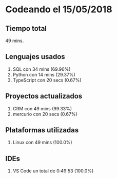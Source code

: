 # Codeando el 15/05/2018

## Tiempo total
49 mins.

## Lenguajes usados
1. SQL con 34 mins (69.96%)
1. Python con 14 mins (29.37%)
1. TypeScript con 20 secs (0.67%)

## Proyectos actualizados
1. CRM con 49 mins (99.33%)
1. mercurio con 20 secs (0.67%)

## Plataformas utilizadas
1. Linux con 49 mins (100.0%)

## IDEs
1. VS Code un total de 0:49:53 (100.0%)
